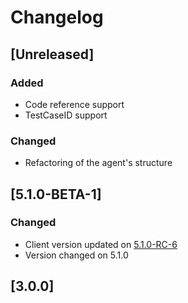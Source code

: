 # Changelog

## [Unreleased]
### Added
- Code reference support
- TestCaseID support
### Changed
- Refactoring of the agent's structure 

## [5.1.0-BETA-1]
### Changed
- Client version updated on [5.1.0-RC-6](https://github.com/reportportal/client-java/releases/tag/5.1.0-RC-6)
- Version changed on 5.1.0

## [3.0.0]
